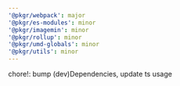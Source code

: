 ```yaml
---
'@pkgr/webpack': major
'@pkgr/es-modules': minor
'@pkgr/imagemin': minor
'@pkgr/rollup': minor
'@pkgr/umd-globals': minor
'@pkgr/utils': minor
---
```


chore!: bump (dev)Dependencies, update ts usage
